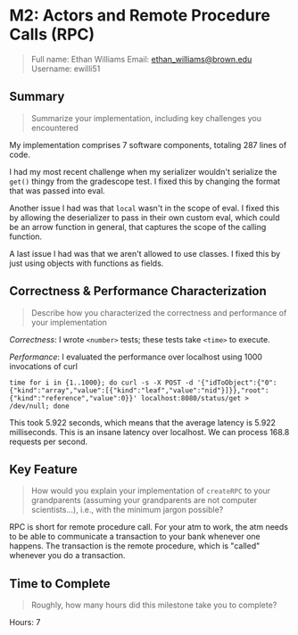 # M2: Actors and Remote Procedure Calls (RPC)
> Full name: Ethan Williams
> Email:  ethan_williams@brown.edu
> Username:  ewilli51

## Summary
> Summarize your implementation, including key challenges you encountered

My implementation comprises 7 software components, totaling 287 lines of code. 

I had my most recent challenge when my serializer wouldn't serialize the `get()` thingy from the gradescope test. I fixed this by changing the format that was passed into eval.

Another issue I had was that `local` wasn't in the scope of eval. I fixed this by allowing the deserializer to pass in their own custom eval, which could be an arrow function in general, that captures the scope of the calling function.

A last issue I had was that we aren't allowed to use classes. I fixed this by just using objects with functions as fields.

## Correctness & Performance Characterization
> Describe how you characterized the correctness and performance of your implementation

*Correctness*: I wrote `<number>` tests; these tests take `<time>` to execute. 

*Performance*: I evaluated the performance over localhost using 1000 invocations of curl

    time for i in {1..1000}; do curl -s -X POST -d '{"idToObject":{"0":{"kind":"array","value":[{"kind":"leaf","value":"nid"}]}},"root":{"kind":"reference","value":0}}' localhost:8080/status/get > /dev/null; done

This took 5.922 seconds, which means that the average latency is 5.922 milliseconds. This is an insane latency over localhost. We can process 168.8 requests per second.

## Key Feature
> How would you explain your implementation of `createRPC` to your grandparents (assuming your grandparents are not computer scientists...), i.e., with the minimum jargon possible?

RPC is short for remote procedure call. For your atm to work, the atm needs to be able to communicate a transaction to your bank whenever one happens. The transaction is the remote procedure, which is "called" whenever you do a transaction. 

## Time to Complete
> Roughly, how many hours did this milestone take you to complete?

Hours: 7
